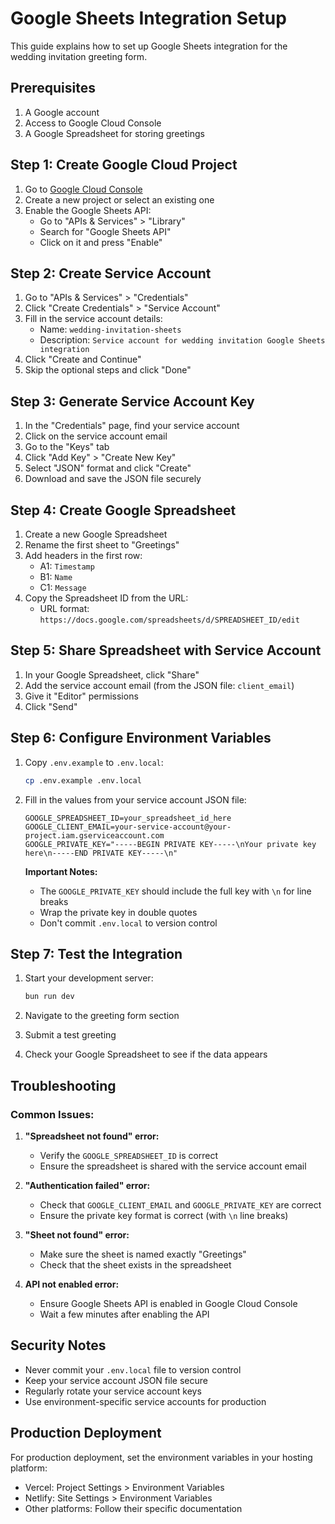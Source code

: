 # Google Sheets Integration Setup

This guide explains how to set up Google Sheets integration for the wedding invitation greeting form.

## Prerequisites

1. A Google account
2. Access to Google Cloud Console
3. A Google Spreadsheet for storing greetings

## Step 1: Create Google Cloud Project

1. Go to [Google Cloud Console](https://console.cloud.google.com/)
2. Create a new project or select an existing one
3. Enable the Google Sheets API:
   - Go to "APIs & Services" > "Library"
   - Search for "Google Sheets API"
   - Click on it and press "Enable"

## Step 2: Create Service Account

1. Go to "APIs & Services" > "Credentials"
2. Click "Create Credentials" > "Service Account"
3. Fill in the service account details:
   - Name: `wedding-invitation-sheets`
   - Description: `Service account for wedding invitation Google Sheets integration`
4. Click "Create and Continue"
5. Skip the optional steps and click "Done"

## Step 3: Generate Service Account Key

1. In the "Credentials" page, find your service account
2. Click on the service account email
3. Go to the "Keys" tab
4. Click "Add Key" > "Create New Key"
5. Select "JSON" format and click "Create"
6. Download and save the JSON file securely

## Step 4: Create Google Spreadsheet

1. Create a new Google Spreadsheet
2. Rename the first sheet to "Greetings"
3. Add headers in the first row:
   - A1: `Timestamp`
   - B1: `Name`
   - C1: `Message`
4. Copy the Spreadsheet ID from the URL:
   - URL format: `https://docs.google.com/spreadsheets/d/SPREADSHEET_ID/edit`

## Step 5: Share Spreadsheet with Service Account

1. In your Google Spreadsheet, click "Share"
2. Add the service account email (from the JSON file: `client_email`)
3. Give it "Editor" permissions
4. Click "Send"

## Step 6: Configure Environment Variables

1. Copy `.env.example` to `.env.local`:
   ```bash
   cp .env.example .env.local
   ```

2. Fill in the values from your service account JSON file:
   ```env
   GOOGLE_SPREADSHEET_ID=your_spreadsheet_id_here
   GOOGLE_CLIENT_EMAIL=your-service-account@your-project.iam.gserviceaccount.com
   GOOGLE_PRIVATE_KEY="-----BEGIN PRIVATE KEY-----\nYour private key here\n-----END PRIVATE KEY-----\n"
   ```

   **Important Notes:**
   - The `GOOGLE_PRIVATE_KEY` should include the full key with `\n` for line breaks
   - Wrap the private key in double quotes
   - Don't commit `.env.local` to version control

## Step 7: Test the Integration

1. Start your development server:
   ```bash
   bun run dev
   ```

2. Navigate to the greeting form section
3. Submit a test greeting
4. Check your Google Spreadsheet to see if the data appears

## Troubleshooting

### Common Issues:

1. **"Spreadsheet not found" error:**
   - Verify the `GOOGLE_SPREADSHEET_ID` is correct
   - Ensure the spreadsheet is shared with the service account email

2. **"Authentication failed" error:**
   - Check that `GOOGLE_CLIENT_EMAIL` and `GOOGLE_PRIVATE_KEY` are correct
   - Ensure the private key format is correct (with `\n` line breaks)

3. **"Sheet not found" error:**
   - Make sure the sheet is named exactly "Greetings"
   - Check that the sheet exists in the spreadsheet

4. **API not enabled error:**
   - Ensure Google Sheets API is enabled in Google Cloud Console
   - Wait a few minutes after enabling the API

## Security Notes

- Never commit your `.env.local` file to version control
- Keep your service account JSON file secure
- Regularly rotate your service account keys
- Use environment-specific service accounts for production

## Production Deployment

For production deployment, set the environment variables in your hosting platform:
- Vercel: Project Settings > Environment Variables
- Netlify: Site Settings > Environment Variables
- Other platforms: Follow their specific documentation
